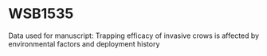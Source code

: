 # WSB1535
Data used for manuscript: Trapping efficacy of invasive crows is affected by environmental factors and deployment history
